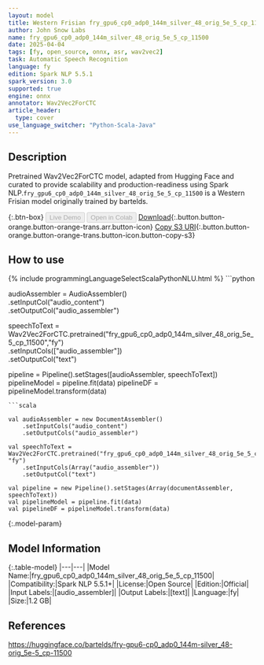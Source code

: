 ```yaml
---
layout: model
title: Western Frisian fry_gpu6_cp0_adp0_144m_silver_48_orig_5e_5_cp_11500 Wav2Vec2ForCTC from bartelds
author: John Snow Labs
name: fry_gpu6_cp0_adp0_144m_silver_48_orig_5e_5_cp_11500
date: 2025-04-04
tags: [fy, open_source, onnx, asr, wav2vec2]
task: Automatic Speech Recognition
language: fy
edition: Spark NLP 5.5.1
spark_version: 3.0
supported: true
engine: onnx
annotator: Wav2Vec2ForCTC
article_header:
  type: cover
use_language_switcher: "Python-Scala-Java"
---
```


## Description

Pretrained Wav2Vec2ForCTC model, adapted from Hugging Face and curated to provide scalability and production-readiness using Spark NLP.`fry_gpu6_cp0_adp0_144m_silver_48_orig_5e_5_cp_11500` is a Western Frisian model originally trained by bartelds.

{:.btn-box}
<button class="button button-orange" disabled>Live Demo</button>
<button class="button button-orange" disabled>Open in Colab</button>
[Download](https://s3.amazonaws.com/auxdata.johnsnowlabs.com/public/models/fry_gpu6_cp0_adp0_144m_silver_48_orig_5e_5_cp_11500_fy_5.5.1_3.0_1743763365815.zip){:.button.button-orange.button-orange-trans.arr.button-icon}
[Copy S3 URI](s3://auxdata.johnsnowlabs.com/public/models/fry_gpu6_cp0_adp0_144m_silver_48_orig_5e_5_cp_11500_fy_5.5.1_3.0_1743763365815.zip){:.button.button-orange.button-orange-trans.button-icon.button-copy-s3}

## How to use



<div class="tabs-box" markdown="1">
{% include programmingLanguageSelectScalaPythonNLU.html %}
```python
     
audioAssembler = AudioAssembler() \
	.setInputCol("audio_content") \
	.setOutputCol("audio_assembler")

speechToText  = Wav2Vec2ForCTC.pretrained("fry_gpu6_cp0_adp0_144m_silver_48_orig_5e_5_cp_11500","fy") \
     .setInputCols(["audio_assembler"]) \
     .setOutputCol("text")

pipeline = Pipeline().setStages([audioAssembler, speechToText])
pipelineModel = pipeline.fit(data)
pipelineDF = pipelineModel.transform(data)

```
```scala

val audioAssembler = new DocumentAssembler()
    .setInputCols("audio_content")
    .setOutputCols("audio_assembler")

val speechToText = Wav2Vec2ForCTC.pretrained("fry_gpu6_cp0_adp0_144m_silver_48_orig_5e_5_cp_11500", "fy")
    .setInputCols(Array("audio_assembler")) 
    .setOutputCol("text") 
    
val pipeline = new Pipeline().setStages(Array(documentAssembler, speechToText))
val pipelineModel = pipeline.fit(data)
val pipelineDF = pipelineModel.transform(data)

```
</div>

{:.model-param}
## Model Information

{:.table-model}
|---|---|
|Model Name:|fry_gpu6_cp0_adp0_144m_silver_48_orig_5e_5_cp_11500|
|Compatibility:|Spark NLP 5.5.1+|
|License:|Open Source|
|Edition:|Official|
|Input Labels:|[audio_assembler]|
|Output Labels:|[text]|
|Language:|fy|
|Size:|1.2 GB|

## References

https://huggingface.co/bartelds/fry-gpu6-cp0_adp0_144m-silver_48-orig_5e-5_cp-11500